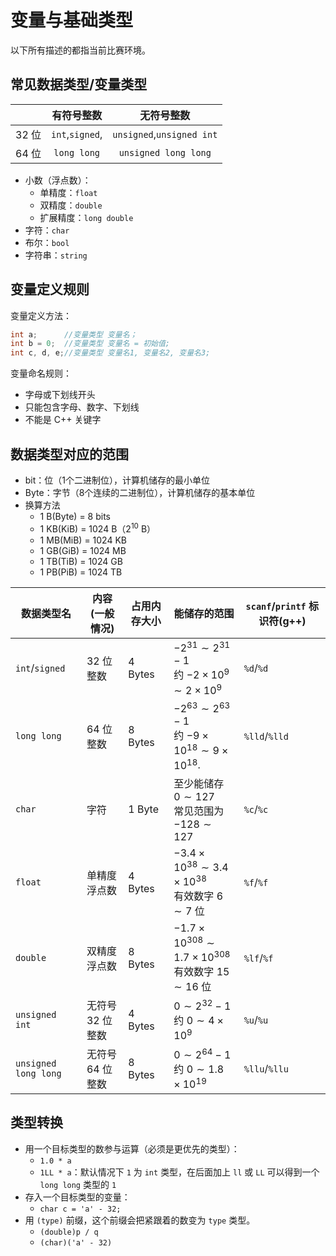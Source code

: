 # 变量与基础类型

以下所有描述的都指当前比赛环境。

## 常见数据类型/变量类型


|         |   有符号整数    |        无符号整数         |
| :-----: | :-------------: | :-----------------------: |
| $32$ 位 | `int`,`signed`, | `unsigned`,`unsigned int` |
| $64$ 位 |   `long long`   |   `unsigned long long`    |

- 小数（浮点数）：
    - 单精度：`float`
    - 双精度：`double`
    - 扩展精度：`long double`
- 字符：`char`
- 布尔：`bool`
- 字符串：`string`


## 变量定义规则

变量定义方法：

```cpp
int a;		//变量类型 变量名；
int b = 0; 	//变量类型 变量名 = 初始值;
int c, d, e;//变量类型 变量名1, 变量名2, 变量名3;
```

变量命名规则：

- 字母或下划线开头
- 只能包含字母、数字、下划线
- 不能是 C++ 关键字


## 数据类型对应的范围

- bit：位（$1$个二进制位），计算机储存的最小单位
- Byte：字节（$8$个连续的二进制位），计算机储存的基本单位
- 换算方法
  - $1$ B(Byte) = $8$ bits
  - $1$ KB(KiB) = $1024$ B（$2^{10}$ B）
  - $1$ MB(MiB) = $1024$ KB
  - $1$ GB(GiB) = $1024$ MB
  - $1$ TB(TiB) = $1024$ GB
  - $1$ PB(PiB) = $1024$ TB

| 数据类型名           | 内容(一般情况)   | 占用内存大小 | 能储存的范围                                                              | `scanf`/`printf` 标识符(g++) |
| -------------------- | ---------------- | ------------ | ------------------------------------------------------------------------- | ---------------------------- |
| `int`/`signed`       | 32 位整数        | 4 Bytes      | $-2^{31}\sim 2^{31}-1$ <br> 约 $-2\times 10^9\sim 2\times 10^9$           | `%d`/`%d`                    |
| `long long`          | 64 位整数        | 8 Bytes      | $-2^{63}\sim 2^{63}-1$ <br> 约 $-9\times 10^{18}\sim 9\times 10^{18}$.    | `%lld`/`%lld`                |
| `char`               | 字符             | 1 Byte       | 至少能储存 $0\sim 127$ <br> 常见范围为 $-128\sim 127$                     | `%c`/`%c`                    |
| `float`              | 单精度浮点数     | 4 Bytes      | $-3.4\times 10^{38}\sim 3.4\times 10^{38}$ <br> 有效数字 $6\sim 7$ 位     | `%f`/`%f`                    |
| `double`             | 双精度浮点数     | 8 Bytes      | $-1.7\times 10^{308}\sim 1.7\times 10^{308}$ <br> 有效数字 $15\sim 16$ 位 | `%lf`/`%f`                   |
| `unsigned int`       | 无符号 32 位整数 | 4 Bytes      | $0 \sim 2^{32}-1$ <br> 约 $0 \sim 4\times 10^9$                           | `%u`/`%u`                    |
| `unsigned long long` | 无符号 64 位整数 | 8 Bytes      | $0 \sim 2^{64}-1$ <br> 约 $0 \sim 1.8\times 10^{19}$                      | `%llu`/`%llu`                |

## 类型转换

- 用一个目标类型的数参与运算（必须是更优先的类型）：
  - `1.0 * a`
  - `1LL * a`：默认情况下 `1` 为 `int` 类型，在后面加上 `ll` 或 `LL` 可以得到一个 `long long` 类型的 `1`
- 存入一个目标类型的变量：
  - `char c = 'a' - 32;`
- 用 `(type)` 前缀，这个前缀会把紧跟着的数变为 `type` 类型。
  - `(double)p / q`
  - `(char)('a' - 32)`